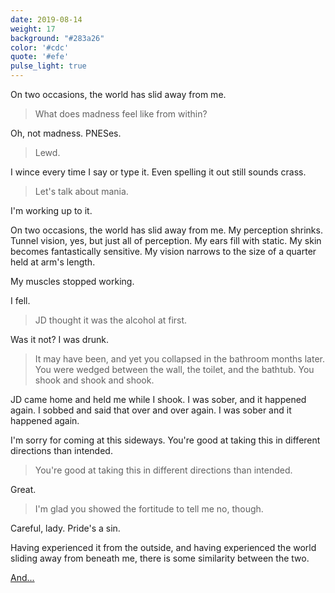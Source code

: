 ```yaml
---
date: 2019-08-14
weight: 17
background: "#283a26"
color: '#cdc'
quote: '#efe'
pulse_light: true
---
```


On two occasions, the world has slid away from me.

> What does madness feel like from within?

Oh, not madness. PNESes.

> Lewd.

I wince every time I say or type it. Even spelling it out still sounds crass.

> Let's talk about mania.

I'm working up to it.

On two occasions, the world has slid away from me. My perception shrinks. Tunnel vision, yes, but just all of perception. My ears fill with static. My skin becomes fantastically sensitive. My vision narrows to the size of a quarter held at arm's length.

My muscles stopped working.

I fell.

> JD thought it was the alcohol at first.

Was it not? I was drunk.

> It may have been, and yet you collapsed in the bathroom months later. You were wedged between the wall, the toilet, and the bathtub. You shook and shook and shook.

JD came home and held me while I shook. I was sober, and it happened again. I sobbed and said that over and over again. I was sober and it happened again.

I'm sorry for coming at this sideways. You're good at taking this in different directions than intended.

> You're good at taking this in different directions than intended.

Great.

> I'm glad you showed the fortitude to tell me no, though.

Careful, lady. Pride's a sin.

Having experienced it from the outside, and having experienced the world sliding away from beneath me, there is some similarity between the two.

<a class="pulse" href="/from-within/4">And...</a>
